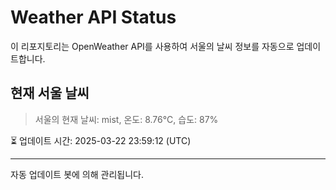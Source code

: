 
# Weather API Status

이 리포지토리는 OpenWeather API를 사용하여 서울의 날씨 정보를 자동으로 업데이트합니다.

## 현재 서울 날씨
> 서울의 현재 날씨: mist, 온도: 8.76°C, 습도: 87%

⏳ 업데이트 시간: 2025-03-22 23:59:12 (UTC)

---
자동 업데이트 봇에 의해 관리됩니다.
